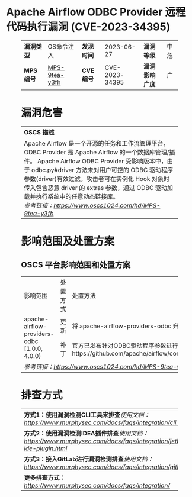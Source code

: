 # Apache Airflow ODBC Provider 远程代码执行漏洞 (CVE-2023-34395)
<figure class="wp-block-table">
    <table>
        <tbody>
        <tr>
            <td><strong>漏洞类型</strong></td>
            <td>OS命令注入</td>
            <td><strong>发现时间</strong></td>
            <td>2023-06-27</td>
            <td><strong>漏洞等级</strong></td>
            <td>中危</td>
        </tr>
        <tr>
            <td><strong>MPS编号</strong></td>
            <td><a href="https://www.oscs1024.com/hd/MPS-9tea-y3fh">MPS-9tea-y3fh</a></td>
            <td><strong>CVE编号</strong></td>
            <td>CVE-2023-34395</td>
            <td><strong>漏洞影响广度</strong></td>
            <td>广</td>
        </tr>
        </tbody>
    </table>
</figure>


<figure class="wp-block-table">
    <h1 class="wp-block-heading">漏洞危害</h1>
    <table>
        <tbody>
        <tr>
            <td><strong>OSCS 描述</strong></td>
        </tr>
        <tr>
            <td>Apache Airflow 是一个开源的任务和工作流管理平台，ODBC Provider 是 Apache Airflow 的一个数据库管理/插件。
Apache Airflow ODBC Provider  受影响版本中，由于 odbc.py#driver 方法未对用户可控的 ODBC 驱动程序参数(driver)有效过滤，攻击者可在实例化 Hook 对象时传入包含恶意 driver 的 extras 参数，通过 ODBC 驱动加载并执行系统中的任意动态链接库。<br><em>参考链接：<a
                    href="https://www.oscs1024.com/hd/MPS-9tea-y3fh">https://www.oscs1024.com/hd/MPS-9tea-y3fh</a></em>
            </td>
        </tr>
        </tbody>
    </table>
</figure>


<figure class="wp-block-table alignleft">
    <h1 class="wp-block-heading">影响范围及处置方案</h1>
    <h2 class="wp-block-heading"><strong>OSCS</strong> <strong>平台影响范围和处置方案</strong></h2>
    <table>
        <tbody>
        <tr>
            <td>影响范围</td>
            <td>处置方式</td>
            <td>处置方法</td>
        </tr>
        <tr><td rowspan="2">apache-airflow-providers-odbc [1.0.0, 4.0.0)</td><td>更新</td><td>将 apache-airflow-providers-odbc 升级至 4.0.0 及以上版本</td></tr><tr><td>补丁</td><td>官方已发布针对ODBC驱动程序参数进行过滤的补丁：https://github.com/apache/airflow/commit/517c498e17d3a449c9eab58830bcbf0b54b23991</td></tr>
        <tr>
            <td colspan="3"><em>参考链接：</em><em><a
                    href="https://www.oscs1024.com/hd/MPS-9tea-y3fh">https://www.oscs1024.com/hd/MPS-9tea-y3fh</a></em></td>
        </tr>
        </tbody>
    </table>
</figure>


<figure class="wp-block-table">
    <h1 class="wp-block-heading">排查方式</h1>
    <table>
        <tbody>
        <tr>
            <td><strong>方式1：使用漏洞检测CLI工具来排查</strong><em>使用文档：<a
                    href="https://www.murphysec.com/docs/faqs/integration/cli.html">https://www.murphysec.com/docs/faqs/integration/cli.html</a></em>
            </td>
        </tr>
        <tr>
            <td><strong>方式2：使用漏洞检测IDEA插件排查</strong><em>使用文档：<a
                    href="https://www.murphysec.com/docs/faqs/integration/jetbrains-ide-plugin.html">https://www.murphysec.com/docs/faqs/integration/jetbrains-ide-plugin.html</a></em>
            </td>
        </tr>
        <tr>
            <td><strong>方式3：接入GitLab进行漏洞检测排查</strong><em>使用文档：<a
                    href="https://www.murphysec.com/docs/faqs/integration/gitlab.html">https://www.murphysec.com/docs/faqs/integration/gitlab.html</a></em>
            </td>
        </tr>
        <tr>
            <td><strong>更多排查方式：</strong><em><a
                    href="https://www.murphysec.com/docs/faqs/integration/">https://www.murphysec.com/docs/faqs/integration/</a></em>
            </td>
        </tr>
        </tbody>
    </table>
</figure>